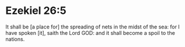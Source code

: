 # Ezekiel 26:5

It shall be [a place for] the spreading of nets in the midst of the sea: for I have spoken [it], saith the Lord GOD: and it shall become a spoil to the nations.